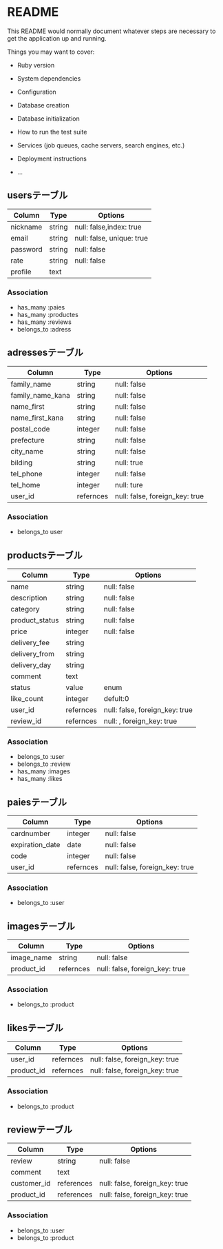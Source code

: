# README

This README would normally document whatever steps are necessary to get the
application up and running.

Things you may want to cover:

* Ruby version

* System dependencies

* Configuration

* Database creation

* Database initialization

* How to run the test suite

* Services (job queues, cache servers, search engines, etc.)

* Deployment instructions

* ...

## usersテーブル
|Column|Type|Options|
|------|----|-------|
|nickname|string|null: false,index: true|
|email|string|null: false, unique: true|
|password|string|null: false|
|rate|string|null: false|
|profile|text|

### Association
- has_many :paies
- has_many :productes
- has_many :reviews
- belongs_to :adress

## adressesテーブル
|Column|Type|Options|
|------|----|-------|
|family_name|string|null: false|
|family_name_kana|string|null: false|
|name_first|string|null: false|
|name_first_kana|string|null: false|
|postal_code|integer|null: false|
|prefecture|string|null: false|
|city_name|string|null: false|
|bilding|string|null: true|
|tel_phone|integer|null: false|
|tel_home|integer|null: ture|
|user_id|refernces|null: false, foreign_key: true|

### Association
- belongs_to user

## productsテーブル
|Column|Type|Options|
|------|----|-------|
|name|string|null: false|
|description|string|null: false|
|category|string|null: false|
|product_status|string|null: false|
|price|integer|null: false|
|delivery_fee|string||null: false|
|delivery_from|string||null: false|
|delivery_day|string||null: false|
|comment|text|
|status|value|enum|
|like_count|integer|defult:0|
|user_id|refernces|null: false, foreign_key: true|
|review_id|refernces|null: , foreign_key: true|

### Association
- belongs_to :user
- belongs_to :review
- has_many :images
- has_many :likes

## paiesテーブル
|Column|Type|Options|
|------|----|-------|
|cardnumber|integer|null: false|
|expiration_date|date|null: false|
|code|integer|null: false|
|user_id|refernces|null: false, foreign_key: true|

### Association
- belongs_to :user

## imagesテーブル
|Column|Type|Options|
|------|----|-------|
|image_name|string|null: false|
|product_id|refernces|null: false, foreign_key: true|


### Association
- belongs_to :product

## likesテーブル
|Column|Type|Options|
|------|----|-------|
|user_id|refernces|null: false, foreign_key: true|
|product_id|refernces|null: false, foreign_key: true|


### Association
- belongs_to :product

## reviewテーブル
|Column|Type|Options|
|------|----|-------|
|review|string|null: false|
|comment|text|
|customer_id|references|null: false, foreign_key: true|
|product_id|references|null: false, foreign_key: true|


### Association
- belongs_to :user
- belongs_to :product

